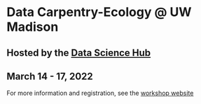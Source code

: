 # Data Carpentry-Ecology @ UW Madison
## Hosted by the [Data Science Hub](datascience.wisc.edu)
## March 14 - 17, 2022

For more information and registration, see the [workshop website](https://uw-madison-datascience.github.io/2022-03-14-uwmadison-dc/)
